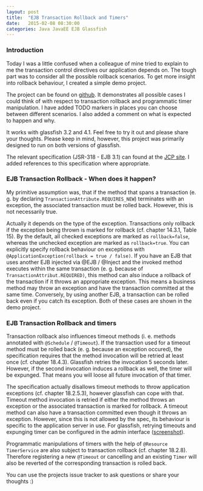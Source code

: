 ```yaml
---
layout: post
title:  "EJB Transaction Rollback and Timers"
date:   2015-02-08 08:30:00
categories: Java JavaEE EJB Glassfish
---
```


### Introduction
Today I was a little confused when a colleague of mine tried to explain to me the transaction control directives our application depends on. The tough part was to consider all the
    possible rollback scenarios. To get more insight into rollback behaviour, I created a simple demo project.

The project can be found on [github][1]. It demonstrates all possible cases I could think of with respect to transaction rollback
    and programmatic timer manipulation. I have added TODO markers in places you can choose between different scenarios. I also added a comment on what is expected to happen and why.

It works with glassfish 3.2 and 4.1. Feel free to try it out and please share your thoughts. Please keep in mind, however, this project
    was primarily designed to run on both versions of glassfish.

The relevant specification (JSR-318 - EJB 3.1) can found at the [JCP site][2]. I added references to this specification where appropriate.

### EJB Transaction Rollback - When does it happen?
My primitive assumption was, that if the method that spans a transaction (e. g. by declaring `TransactionAttribute.REQUIRES_NEW`) terminates with an exception,
    the associated transaction must be rolled back. However, this is not necessarily true.

Actually it depends on the type of the exception. Transactions only rollback if the exception being thrown is marked for rollback (cf. chapter 14.3.1, Table 15).
By the default, all checked exceptions are marked as `rollback=false`, whereas the unchecked exception are marked as `rollback=true`.
    You can explicitly specify rollback behaviour on exceptions with `@ApplicationException(rollback = true / false)`.
If you have an EJB that uses another EJB injected via @EJB / @Inject and the invoked method executes within the same transaction (e. g. because of
    `TransactionAttribut.REQUIRED)`, this method can also induce a rollback of the transaction if it throws an appropriate exception.
This means a business method may throw an exception and have the transaction committed at the same time. Conversely, by using another EJB, a transaction can be
    rolled back even if you catch its exception. Both of these cases are shown in the demo project.

### EJB Transaction Rollback and timers

Transaction rollback also influences timeout methods (i. e. methods annotated with `@Schedule` / `@Timeout`). If the transaction used for a timeout method must
    be rolled back (e. g. because an exception occured), the specification requires that the method invocation will be retried at least once (cf. chapter 18.4.3). Glassfish retries the invocation 5 seconds later. However,
    if the second invocation induces a rollback as well, the timer will be expunged. That means you will loose all future invocation of that timer.

The specification actually disallows timeout methods to throw application exceptions (cf. chapter 18.2.5.3), however glassfish can cope with that. Timeout method invocation is retried if either
    the method throws an exception or the associated transaction is marked for rollback. A timeout method can also have a transaction committed even though it throws an exception.
    However, since this is not allowed by the spec, its behaviour is specific to the application server in use.
For glassfish, retrying timeouts and expunging timer can be configured in the admin interface ([screenshot][3]).

Programmatic manipulations of timers with the help of `@Resource TimerService` are also subject to transaction rollback (cf. chapter 18.2.8). Therefore registering a new
    `@Timeout` or cancelling and an existing `Timer` will also be reverted of the corresponding transaction is rolled back.

You can use the projects issue tracker to ask questions or share your thoughts :)

[1]: https://github.com/omilke/ta-demo
[2]: https://jcp.org/aboutJava/communityprocess/final/jsr318/index.html
[3]: /img/glassfish/timerconfig.png

